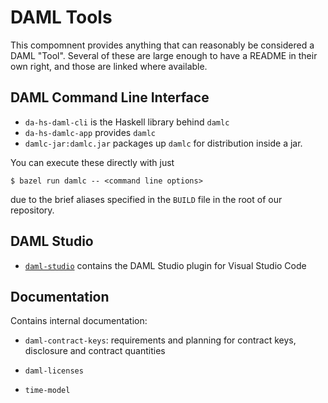 # DAML Tools

This compomnent provides anything that can reasonably be considered a DAML "Tool". Several of these are large enough to have a README in their own right, and those
are linked where available.

## DAML Command Line Interface

* `da-hs-daml-cli` is the Haskell library behind `damlc`
* `da-hs-damlc-app` provides `damlc`
* `damlc-jar:damlc.jar` packages up `damlc` for distribution inside a jar.

You can execute these directly with just

```
$ bazel run damlc -- <command line options>
```

due to the brief aliases specified in the `BUILD` file in the
root of our repository.


## DAML Studio

* [`daml-studio`](daml-studio/README.md) contains the DAML Studio plugin for Visual Studio Code

## Documentation

Contains internal documentation:

* `daml-contract-keys`: requirements and planning for contract keys, disclosure and contract quantities

* `daml-licenses`

* `time-model`
